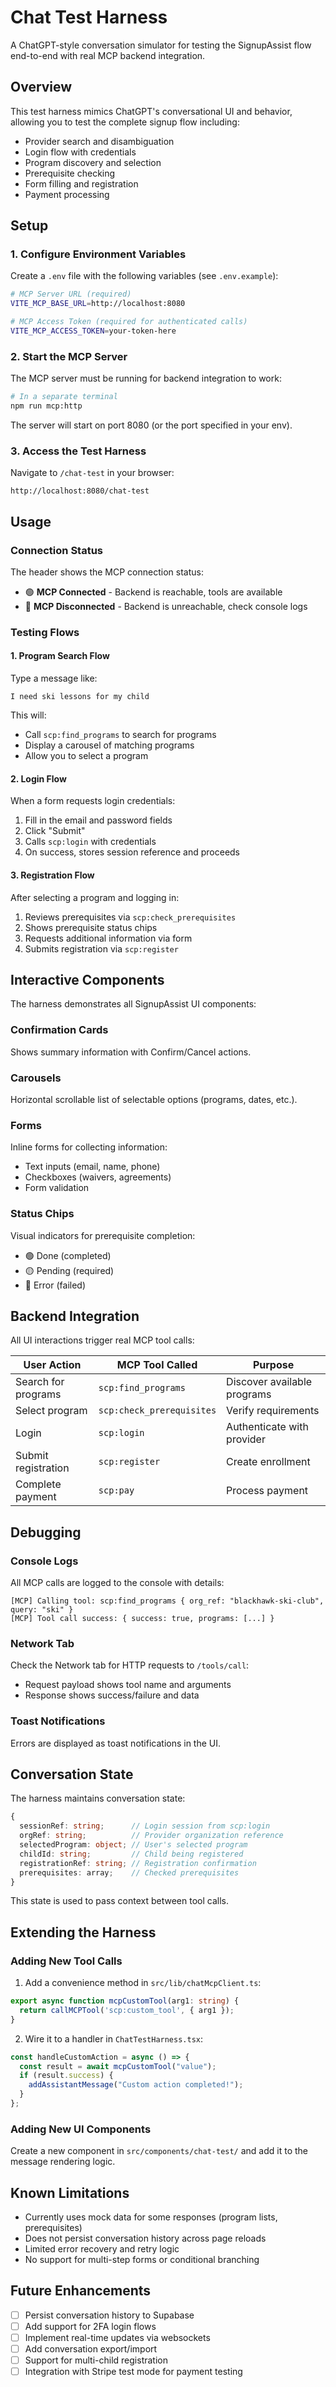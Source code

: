 # Chat Test Harness

A ChatGPT-style conversation simulator for testing the SignupAssist flow end-to-end with real MCP backend integration.

## Overview

This test harness mimics ChatGPT's conversational UI and behavior, allowing you to test the complete signup flow including:
- Provider search and disambiguation
- Login flow with credentials
- Program discovery and selection
- Prerequisite checking
- Form filling and registration
- Payment processing

## Setup

### 1. Configure Environment Variables

Create a `.env` file with the following variables (see `.env.example`):

```bash
# MCP Server URL (required)
VITE_MCP_BASE_URL=http://localhost:8080

# MCP Access Token (required for authenticated calls)
VITE_MCP_ACCESS_TOKEN=your-token-here
```

### 2. Start the MCP Server

The MCP server must be running for backend integration to work:

```bash
# In a separate terminal
npm run mcp:http
```

The server will start on port 8080 (or the port specified in your env).

### 3. Access the Test Harness

Navigate to `/chat-test` in your browser:

```
http://localhost:8080/chat-test
```

## Usage

### Connection Status

The header shows the MCP connection status:
- 🟢 **MCP Connected** - Backend is reachable, tools are available
- 🔴 **MCP Disconnected** - Backend is unreachable, check console logs

### Testing Flows

#### 1. Program Search Flow

Type a message like:
```
I need ski lessons for my child
```

This will:
- Call `scp:find_programs` to search for programs
- Display a carousel of matching programs
- Allow you to select a program

#### 2. Login Flow

When a form requests login credentials:
1. Fill in the email and password fields
2. Click "Submit"
3. Calls `scp:login` with credentials
4. On success, stores session reference and proceeds

#### 3. Registration Flow

After selecting a program and logging in:
1. Reviews prerequisites via `scp:check_prerequisites`
2. Shows prerequisite status chips
3. Requests additional information via form
4. Submits registration via `scp:register`

## Interactive Components

The harness demonstrates all SignupAssist UI components:

### Confirmation Cards
Shows summary information with Confirm/Cancel actions.

### Carousels
Horizontal scrollable list of selectable options (programs, dates, etc.).

### Forms
Inline forms for collecting information:
- Text inputs (email, name, phone)
- Checkboxes (waivers, agreements)
- Form validation

### Status Chips
Visual indicators for prerequisite completion:
- 🟢 Done (completed)
- 🟡 Pending (required)
- 🔴 Error (failed)

## Backend Integration

All UI interactions trigger real MCP tool calls:

| User Action | MCP Tool Called | Purpose |
|------------|----------------|---------|
| Search for programs | `scp:find_programs` | Discover available programs |
| Select program | `scp:check_prerequisites` | Verify requirements |
| Login | `scp:login` | Authenticate with provider |
| Submit registration | `scp:register` | Create enrollment |
| Complete payment | `scp:pay` | Process payment |

## Debugging

### Console Logs

All MCP calls are logged to the console with details:
```
[MCP] Calling tool: scp:find_programs { org_ref: "blackhawk-ski-club", query: "ski" }
[MCP] Tool call success: { success: true, programs: [...] }
```

### Network Tab

Check the Network tab for HTTP requests to `/tools/call`:
- Request payload shows tool name and arguments
- Response shows success/failure and data

### Toast Notifications

Errors are displayed as toast notifications in the UI.

## Conversation State

The harness maintains conversation state:

```typescript
{
  sessionRef: string;      // Login session from scp:login
  orgRef: string;          // Provider organization reference
  selectedProgram: object; // User's selected program
  childId: string;         // Child being registered
  registrationRef: string; // Registration confirmation
  prerequisites: array;    // Checked prerequisites
}
```

This state is used to pass context between tool calls.

## Extending the Harness

### Adding New Tool Calls

1. Add a convenience method in `src/lib/chatMcpClient.ts`:
```typescript
export async function mcpCustomTool(arg1: string) {
  return callMCPTool('scp:custom_tool', { arg1 });
}
```

2. Wire it to a handler in `ChatTestHarness.tsx`:
```typescript
const handleCustomAction = async () => {
  const result = await mcpCustomTool("value");
  if (result.success) {
    addAssistantMessage("Custom action completed!");
  }
};
```

### Adding New UI Components

Create a new component in `src/components/chat-test/` and add it to the message rendering logic.

## Known Limitations

- Currently uses mock data for some responses (program lists, prerequisites)
- Does not persist conversation history across page reloads
- Limited error recovery and retry logic
- No support for multi-step forms or conditional branching

## Future Enhancements

- [ ] Persist conversation history to Supabase
- [ ] Add support for 2FA login flows
- [ ] Implement real-time updates via websockets
- [ ] Add conversation export/import
- [ ] Support for multi-child registration
- [ ] Integration with Stripe test mode for payment testing
